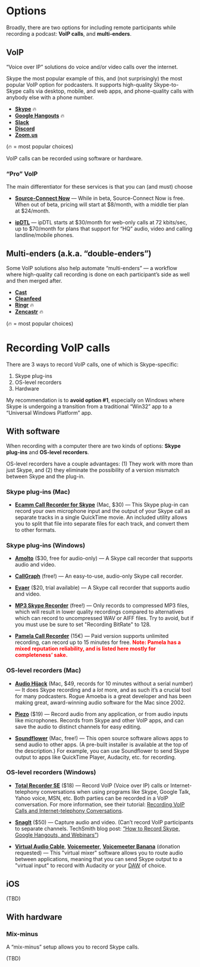 # Options

Broadly, there are two options for including remote participants while recording a podcast: **VoIP calls**, and **multi-enders**.

## VoIP

“Voice over IP” solutions do voice and/or video calls over the internet.

Skype the most popular example of this, and (not surprisingly) the most popular VoIP option for podcasters. It supports high-quality Skype-to-Skype calls via desktop, mobile, and web apps, and phone-quality calls with anybody else with a phone number.

* **[Skype](http://skype.com/)** 🔥
* **[Google Hangouts](https://hangouts.google.com/)** 🔥
* **[Slack](https://slack.com/)**
* **[Discord](https://discordapp.com/)**
* **[Zoom.us](https://zoom.us/)**

(🔥 = most popular choices)

VoIP calls can be recorded using software or hardware.

### “Pro” VoIP

The main differentiator for these services is that you can (and must) choose 

* **[Source-Connect Now](https://now.source-elements.com/)** — While in beta, Source-Connect Now is free. When out of beta, pricing will start at $8/month, with a middle tier plan at $24/month. 

* **[ipDTL](https://ipdtl.com/)** — ipDTL starts at $30/month for web-only calls at 72 kbits/sec, up to $70/month for plans that support for “HQ” audio, video and calling landline/mobile phones.

## Multi-enders (a.k.a. “double-enders”)

Some VoIP solutions also help automate “multi-enders” — a workflow where high-quality call recording is done on each participant’s side as well and then merged after.

* **[Cast](https://tryca.st/)**
* **[Cleanfeed](http://cleanfeed.net/)**
* **[Ringr](https://www.ringr.com/)** 🔥
* **[Zencastr](https://zencastr.com/)** 🔥

(🔥 = most popular choices)

# Recording VoIP calls

There are 3 ways to record VoIP calls, one of which is Skype-specific:

1. Skype plug-ins
2. OS-level recorders
3. Hardware

My recommendation is to **avoid option #1**, especially on Windows where Skype is undergoing a transition from a traditional “Win32” app to a “Universal Windows Platform” app.

## With software

When recording with a computer there are two kinds of options: **Skype plug-ins** and **OS-level recorders**.

OS-level recorders have a couple advantages: (1) They work with more than just Skype, and (2) they eliminate the possibility of a version mismatch between Skype and the plug-in.

### Skype plug-ins \(Mac\)

* **[Ecamm Call Recorder for Skype](http://www.ecamm.com/mac/callrecorder/)** \(Mac, $30\) — This Skype plug-in can record your own microphone input and the output of your Skype call as separate tracks in a single QuickTime movie. An included utility allows you to split that file into separate files for each track, and convert them to other formats.

### Skype plug-ins (Windows)

* **[Amolto](http://amolto.com/)** ($30, free for audio-only) — A Skype call recorder that supports audio and video.

* **[CallGraph](https://scribie.com/free-skype-recorder)** (free!) — An easy-to-use, audio-only Skype call recorder.

* **[Evaer](http://www.evaer.com/)** ($20, trial available) — A Skype call recorder that supports audio and video.

* **[MP3 Skype Recorder](http://voipcallrecording.com/)** (free!) — Only records to compressed MP3 files, which will result in lower quality recordings compared to alternatives which can record to uncompressed WAV or AIFF files. Try to avoid, but if you must use be sure to set "Recording BitRate" to 128.

* **[Pamela Call Recorder](http://www.pamela.biz/)** (15€) — Paid version supports unlimited recording, can record up to 15 minutes for free. <span style="color:red">**Note: Pamela has a mixed reputation reliability, and is listed here mostly for completeness’ sake.**</span>

### OS-level recorders (Mac)

* **[Audio Hijack](https://www.rogueamoeba.com/audiohijack/)** \(Mac, $49, records for 10 minutes without a serial number) — It does Skype recording and a *lot* more, and as such it’s a crucial tool for many podcasters. Rogue Amoeba is a great developer and has been making great, award-winning audio software for the Mac since 2002.

* **[Piezo](https://rogueamoeba.com/piezo/)** ($19) — Record audio from any application, or from audio inputs like microphones. Records from Skype and other VoIP apps, and can save the audio to distinct channels for easy editing.

* **[Soundflower](https://github.com/mattingalls/Soundflower)** \(Mac, free!\) — This open source software allows apps to send audio to other apps. \(A pre-built installer is available at the top of the description.\) For example, you can use Soundflower to send Skype output to apps like QuickTime Player, Audacity, etc. for recording.

### OS-level recorders (Windows)

* **[Total Recorder SE](http://www.totalrecorder.com/productfr_tr.htm)** ($18) —  Record VoIP (Voice over IP) calls or Internet-telephony conversations when using programs like Skype, Google Talk, Yahoo voice, MSN, etc. Both parties can be recorded in a VoIP conversation. For more information, see their tutorial: [Recording VoIP Calls and Internet-telephony Conversations](http://www.totalrecorder.com/recording_Internet-telephony_conversations.htm).

* **[SnagIt](https://www.techsmith.com/snagit.html)** ($50) — Capture audio and video. (Can’t record VoIP participants to separate channels. TechSmith blog post: [“How to Record Skype, Google Hangouts, and Webinars”](http://blogs.techsmith.com/tips-how-tos/how-to-record-skype-google-hangouts-and-webinars/))

* [**Virtual Audio Cable**](http://vb-audio.pagesperso-orange.fr/Cable/index.htm), [**Voicemeeter**](http://vb-audio.pagesperso-orange.fr/Voicemeeter/index.htm), [**Voicemeeter Banana**](http://vb-audio.pagesperso-orange.fr/Voicemeeter/banana.htm) (donation requested) — This "virtual mixer" software allows you to route audio between applications, meaning that you can send Skype output to a "virtual input" to record with Audacity or your [DAW](https://en.wikipedia.org/wiki/Digital_audio_workstation) of choice.

## iOS

(TBD)

## With hardware

### Mix-minus

A “mix-minus” setup allows you to record Skype calls.

(TBD)
